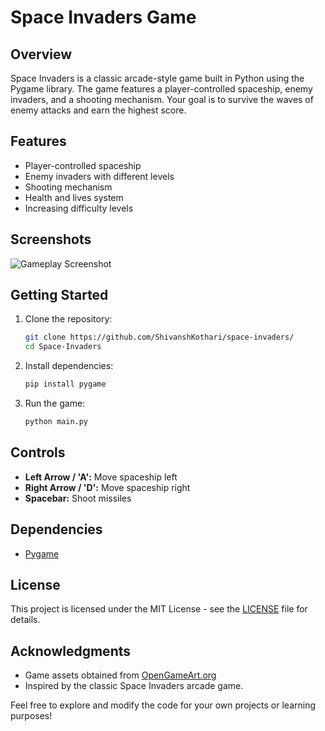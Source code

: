 

# Space Invaders Game

## Overview

Space Invaders is a classic arcade-style game built in Python using the Pygame library. The game features a player-controlled spaceship, enemy invaders, and a shooting mechanism. Your goal is to survive the waves of enemy attacks and earn the highest score.

## Features

- Player-controlled spaceship
- Enemy invaders with different levels
- Shooting mechanism
- Health and lives system
- Increasing difficulty levels

## Screenshots

![Gameplay Screenshot](screenshots/gameplay.png)

## Getting Started

1. Clone the repository:

   ```bash
   git clone https://github.com/ShivanshKothari/space-invaders/
   cd Space-Invaders
   ```

2. Install dependencies:

   ```bash
   pip install pygame
   ```

3. Run the game:

   ```bash
   python main.py
   ```

## Controls

- **Left Arrow / 'A':** Move spaceship left
- **Right Arrow / 'D':** Move spaceship right
- **Spacebar:** Shoot missiles

## Dependencies

- [Pygame](https://www.pygame.org/)

## License

This project is licensed under the MIT License - see the [LICENSE](LICENSE) file for details.

## Acknowledgments

- Game assets obtained from [OpenGameArt.org](https://opengameart.org/)
- Inspired by the classic Space Invaders arcade game.

Feel free to explore and modify the code for your own projects or learning purposes!
